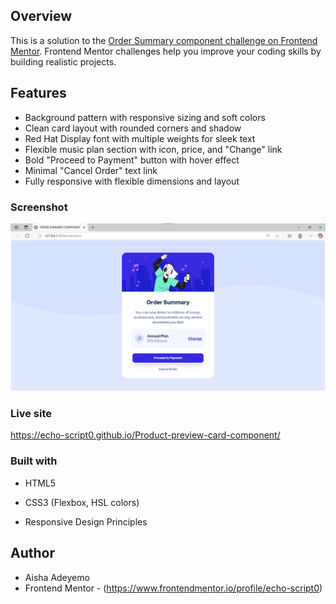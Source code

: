 ## Overview
This is a solution to the [Order Summary component challenge on Frontend Mentor](https://www.frontendmentor.io/challenges/order-summary-component-QlPmajDUj). Frontend Mentor challenges help you improve your coding skills by building realistic projects. 

## Features
- Background pattern with responsive sizing and soft colors
- Clean card layout with rounded corners and shadow
- Red Hat Display font with multiple weights for sleek text
- Flexible music plan section with icon, price, and "Change" link
- Bold "Proceed to Payment" button with hover effect
- Minimal "Cancel Order" text link
- Fully responsive with flexible dimensions and layout

### Screenshot
![Preview](image.png)

### Live site
https://echo-script0.github.io/Product-preview-card-component/

### Built with

- HTML5

- CSS3 (Flexbox, HSL colors)

- Responsive Design Principles

## Author
- Aisha Adeyemo
- Frontend Mentor - (https://www.frontendmentor.io/profile/echo-script0)

